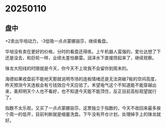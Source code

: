 # 20250110



## 盘中

+2卖出华培动力，-3低吸一点点蒙娜丽莎，继续看盘。

华培没有卖在更好的价格，分时的看盘还得练。上午机器人蛮强的，爱仕达想了下还是没去，和巨轮一样，业绩太差怕暴雷。润泽水下直接捞起来了，继续观察。

锋龙大阳线的时限就是今天，你今天不上攻我不会留你到周末的。

海德如果收盘前不能地天那就说明市场的连板情绪还是无法突破7板的空间高度，昨天预测今天连板会有亏钱效应今天应验了。禾望电气这个不知道能不能穿越出来，美邦明天个人也不看好，也不知道今天能不能顶住，反正目前高标观望就行了。

指数不太乐观，又买了一点点蒙娜丽莎，这票独立于指数的，今天不收回来最多挨个周一的低开，目前判断就是缩量洗盘。下午没有开仓计划，处理掉手上的锋龙就好。
